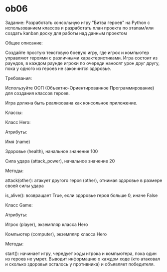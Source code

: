 # ob06
 
Задание: Разработать консольную игру "Битва героев" на Python с использованием классов и разработать план проекта по этапам/или создать kanban доску для работы над данным проектом

Общее описание:

Создайте простую текстовую боевую игру, где игрок и компьютер управляют героями с различными характеристиками. Игра состоит из раундов, в каждом раунде игроки по очереди наносят урон друг другу, пока у одного из героев не закончится здоровье.

Требования:

Используйте ООП (Объектно-Ориентированное Программирование) для создания классов героев.

Игра должна быть реализована как консольное приложение.

Классы:

Класс Hero:

Атрибуты:

Имя (name)

Здоровье (health), начальное значение 100

Сила удара (attack_power), начальное значение 20

Методы:

attack(other): атакует другого героя (other), отнимая здоровье в размере своей силы удара

is_alive(): возвращает True, если здоровье героя больше 0, иначе False

Класс Game:

Атрибуты:

Игрок (player), экземпляр класса Hero

Компьютер (computer), экземпляр класса Hero

Методы:

start(): начинает игру, чередует ходы игрока и компьютера, пока один из героев не умрет. Выводит информацию о каждом ходе (кто атаковал и сколько здоровья осталось у противника) и объявляет победителя.